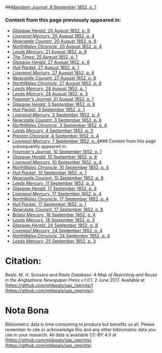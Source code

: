 ##[*Aberdeen Journal*, 8 September 1852, p. 1](https://mhbeals.github.io/sap_html/Aberdeen-Journal/Aberdeen-Journal-8-September-1852-p-1)

### Content from this page previously appeared in:
+ [*Glasgow Herald*, 20 August 1852, p. 8](https://mhbeals.github.io/sap_html/Glasgow-Herald/Glasgow-Herald-20-August-1852-p-8)
+ [*Liverpool Mercury*, 20 August 1852, p. 4](https://mhbeals.github.io/sap_html/Liverpool-Mercury/Liverpool-Mercury-20-August-1852-p-4)
+ [*Newcastle Courant*, 20 August 1852, p. 8](https://mhbeals.github.io/sap_html/Newcastle-Courant/Newcastle-Courant-20-August-1852-p-8)
+ [*NorthWales Chronicle*, 20 August 1852, p. 4](https://mhbeals.github.io/sap_html/NorthWales-Chronicle/NorthWales-Chronicle-20-August-1852-p-4)
+ [*Leeds Mercury*, 21 August 1852, p. 6](https://mhbeals.github.io/sap_html/Leeds-Mercury/Leeds-Mercury-21-August-1852-p-6)
+ [*The Times*, 25 August 1852, p. 1](https://mhbeals.github.io/sap_html/The-Times/The-Times-25-August-1852-p-1)
+ [*Glasgow Herald*, 27 August 1852, p. 8](https://mhbeals.github.io/sap_html/Glasgow-Herald/Glasgow-Herald-27-August-1852-p-8)
+ [*Hull Packet*, 27 August 1852, p. 1](https://mhbeals.github.io/sap_html/Hull-Packet/Hull-Packet-27-August-1852-p-1)
+ [*Liverpool Mercury*, 27 August 1852, p. 4](https://mhbeals.github.io/sap_html/Liverpool-Mercury/Liverpool-Mercury-27-August-1852-p-4)
+ [*Newcastle Courant*, 27 August 1852, p. 8](https://mhbeals.github.io/sap_html/Newcastle-Courant/Newcastle-Courant-27-August-1852-p-8)
+ [*NorthWales Chronicle*, 27 August 1852, p. 4](https://mhbeals.github.io/sap_html/NorthWales-Chronicle/NorthWales-Chronicle-27-August-1852-p-4)
+ [*Leeds Mercury*, 28 August 1852, p. 1](https://mhbeals.github.io/sap_html/Leeds-Mercury/Leeds-Mercury-28-August-1852-p-1)
+ [*Leeds Mercury*, 28 August 1852, p. 3](https://mhbeals.github.io/sap_html/Leeds-Mercury/Leeds-Mercury-28-August-1852-p-3)
+ [*Freeman's Journal*, 31 August 1852, p. 1](https://mhbeals.github.io/sap_html/Freeman's-Journal/Freeman's-Journal-31-August-1852-p-1)
+ [*Glasgow Herald*, 3 September 1852, p. 8](https://mhbeals.github.io/sap_html/Glasgow-Herald/Glasgow-Herald-3-September-1852-p-8)
+ [*Hull Packet*, 3 September 1852, p. 1](https://mhbeals.github.io/sap_html/Hull-Packet/Hull-Packet-3-September-1852-p-1)
+ [*Liverpool Mercury*, 3 September 1852, p. 4](https://mhbeals.github.io/sap_html/Liverpool-Mercury/Liverpool-Mercury-3-September-1852-p-4)
+ [*Newcastle Courant*, 3 September 1852, p. 8](https://mhbeals.github.io/sap_html/Newcastle-Courant/Newcastle-Courant-3-September-1852-p-8)
+ [*NorthWales Chronicle*, 3 September 1852, p. 4](https://mhbeals.github.io/sap_html/NorthWales-Chronicle/NorthWales-Chronicle-3-September-1852-p-4)
+ [*Leeds Mercury*, 4 September 1852, p. 3](https://mhbeals.github.io/sap_html/Leeds-Mercury/Leeds-Mercury-4-September-1852-p-3)
+ [*Preston Chronicle*, 4 September 1852, p. 4](https://mhbeals.github.io/sap_html/Preston-Chronicle/Preston-Chronicle-4-September-1852-p-4)
+ [*Liverpool Mercury*, 7 September 1852, p. 4](https://mhbeals.github.io/sap_html/Liverpool-Mercury/Liverpool-Mercury-7-September-1852-p-4)### Content from this page subsequently appeared in:
+ [*Freeman's Journal*, 10 September 1852, p. 1](https://mhbeals.github.io/sap_html/Freeman's-Journal/Freeman's-Journal-10-September-1852-p-1)
+ [*Glasgow Herald*, 10 September 1852, p. 8](https://mhbeals.github.io/sap_html/Glasgow-Herald/Glasgow-Herald-10-September-1852-p-8)
+ [*Liverpool Mercury*, 10 September 1852, p. 4](https://mhbeals.github.io/sap_html/Liverpool-Mercury/Liverpool-Mercury-10-September-1852-p-4)
+ [*NorthWales Chronicle*, 10 September 1852, p. 4](https://mhbeals.github.io/sap_html/NorthWales-Chronicle/NorthWales-Chronicle-10-September-1852-p-4)
+ [*Hull Packet*, 10 September 1852, p. 1](https://mhbeals.github.io/sap_html/Hull-Packet/Hull-Packet-10-September-1852-p-1)
+ [*Newcastle Courant*, 10 September 1852, p. 8](https://mhbeals.github.io/sap_html/Newcastle-Courant/Newcastle-Courant-10-September-1852-p-8)
+ [*Leeds Mercury*, 11 September 1852, p. 3](https://mhbeals.github.io/sap_html/Leeds-Mercury/Leeds-Mercury-11-September-1852-p-3)
+ [*Glasgow Herald*, 17 September 1852, p. 8](https://mhbeals.github.io/sap_html/Glasgow-Herald/Glasgow-Herald-17-September-1852-p-8)
+ [*Liverpool Mercury*, 17 September 1852, p. 4](https://mhbeals.github.io/sap_html/Liverpool-Mercury/Liverpool-Mercury-17-September-1852-p-4)
+ [*NorthWales Chronicle*, 17 September 1852, p. 4](https://mhbeals.github.io/sap_html/NorthWales-Chronicle/NorthWales-Chronicle-17-September-1852-p-4)
+ [*Hull Packet*, 17 September 1852, p. 1](https://mhbeals.github.io/sap_html/Hull-Packet/Hull-Packet-17-September-1852-p-1)
+ [*Newcastle Courant*, 17 September 1852, p. 8](https://mhbeals.github.io/sap_html/Newcastle-Courant/Newcastle-Courant-17-September-1852-p-8)
+ [*Bristol Mercury*, 18 September 1852, p. 4](https://mhbeals.github.io/sap_html/Bristol-Mercury/Bristol-Mercury-18-September-1852-p-4)
+ [*Leeds Mercury*, 18 September 1852, p. 3](https://mhbeals.github.io/sap_html/Leeds-Mercury/Leeds-Mercury-18-September-1852-p-3)
+ [*Glasgow Herald*, 24 September 1852, p. 8](https://mhbeals.github.io/sap_html/Glasgow-Herald/Glasgow-Herald-24-September-1852-p-8)
+ [*Liverpool Mercury*, 24 September 1852, p. 4](https://mhbeals.github.io/sap_html/Liverpool-Mercury/Liverpool-Mercury-24-September-1852-p-4)
+ [*NorthWales Chronicle*, 24 September 1852, p. 4](https://mhbeals.github.io/sap_html/NorthWales-Chronicle/NorthWales-Chronicle-24-September-1852-p-4)
+ [*Leeds Mercury*, 25 September 1852, p. 3](https://mhbeals.github.io/sap_html/Leeds-Mercury/Leeds-Mercury-25-September-1852-p-3)
                    
# Citation: 

Beals. M. H. *Scissors and Paste Database: A Map of Reprinting and Reuse in the Anglophone Newspaper Press v.1.0.1.* 2 June 2017. Available at [https://github.com/mhbeals/sap_reprints/](https://github.com/mhbeals/sap_reprints/). 
                    
# Nota Bona

Bibliometric data is time consuming to produce but benefits us all. Please remember to cite or acknowledge this and any other bibliometric data you use in your research. All data is available CC-BY 4.0 at [https://github.com/mhbeals/sap_reprints](https://github.com/mhbeals/sap_reprints)